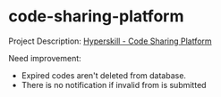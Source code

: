 # code-sharing-platform

Project Description:
[Hyperskill - Code Sharing Platform](https://hyperskill.org/projects/130?track=12)

Need improvement:
 - Expired codes aren't deleted from database.
 - There is no notification if invalid from is submitted
